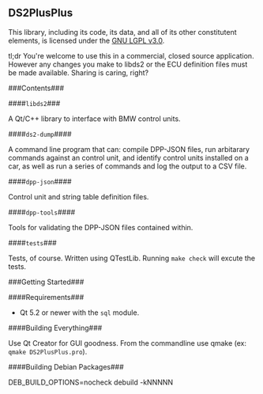 DS2PlusPlus
-----------

This library, including its code, its data, and all of its other constitutent elements, is licensed under the [GNU LGPL v3.0](http://www.gnu.org/licenses/lgpl-3.0.html).

tl;dr You're welcome to use this in a commercial, closed source application.  However any changes you make to libds2 or the ECU definition files must be made available.  Sharing is caring, right?

###Contents###

####`libds2`###

A Qt/C++ library to interface with BMW control units.

####`ds2-dump`####

A command line program that can: compile DPP-JSON files, run arbitarary commands against an control unit, and identify control units installed on a car, as well as run a series of commands and log the output to a CSV file.

####`dpp-json`####

Control unit and string table definition files.

####`dpp-tools`####

Tools for validating the DPP-JSON files contained within.

####`tests`###

Tests, of course.  Written using QTestLib.  Running `make check` will excute the tests.

###Getting Started###

####Requirements###

* Qt 5.2 or newer with the `sql` module.

####Building Everything###

Use Qt Creator for GUI goodness.  From the commandline use qmake (ex: `qmake DS2PlusPlus.pro`).

####Building Debian Packages###

DEB_BUILD_OPTIONS=nocheck debuild -kNNNNN
